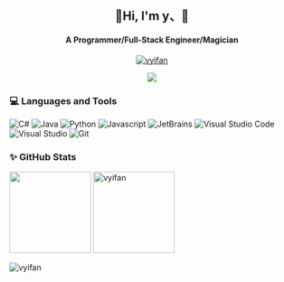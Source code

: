 <h2 align="center">🍭Hi, I'm y、👋</h2>
<h4 align="center">A Programmer/Full-Stack Engineer/Magician</h4>

<p align="center"> <a href="https://github.com/ryo-ma/github-profile-trophy"><img src="https://github-profile-trophy.vercel.app/?username=vyifan&column=8" alt="vyifan" /></a> </p>

<!-- 贪吃蛇代码贡献图 -->
<div align="center"><img src="https://github.com/vyifan/vyifan/blob/main/assets/github-contribution-grid-snake.svg" /></div>

<h3 align="left">💻 Languages and Tools</h3>
<p>
  <img alt="C#" src="https://img.shields.io/badge/-C%20Sharp-777BB4?style=flat-square&logo=.net&logoColor=white" />
  <img alt="Java" src="https://img.shields.io/badge/-Java-00ADD8?style=flat-square&logo=java&logoColor=white" />
  <img alt="Python" src="https://img.shields.io/badge/-Python-4fc08d?style=flat-square&logo=python&logoColor=white" />
  <img alt="Javascript" src="https://img.shields.io/badge/-Javascript-e2470f?style=flat-square&logo=Javascript&logoColor=white" />
  <img alt="JetBrains" src="https://img.shields.io/badge/-JetBrains-000000?style=flat-square&logo=JetBrains&logoColor=white" />
  <img alt="Visual Studio Code" src="https://img.shields.io/badge/-Visual Studio Code-007ACC?style=flat-square&logo=Visual%20Studio%20Code&logoColor=white" />
  <img alt="Visual Studio" src="https://img.shields.io/badge/-Visual Studio-007ACC?style=flat-square&logo=Visual%20Studio&logoColor=white" />
  <img alt="Git" src="https://img.shields.io/badge/-Git-F05032?style=flat-square&logo=Git&logoColor=white" />
</p>

### ✨ GitHub Stats

<img align="" height="144px" src="https://github-readme-stats.vercel.app/api?username=vyifan&show_icons=true&include_all_commits=true&line_height=21&locale=cn" /> <img align="" src="https://github-readme-streak-stats.herokuapp.com/?user=vyifan" alt="vyifan" height="144px" />

<p align="left"> <img src="https://komarev.com/ghpvc/?username=vyifan&label=Profile%20views&color=0e75b6&style=flat" alt="vyifan" /> </p>
